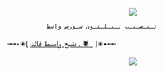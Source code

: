 <p align="center"><img src="https://i0.wp.com/images.hive.blog/DQmZgGvu6YXrMNyDb4wVURLV14WNNSYs58R1kY64HNMSmCL/hive-didver1.gif"></p>

  
               تـنـصـيـب تـيـلـثـون سـورس واسط

╼╼•✬[  [𓏺شبح واسط قائد  . 🕷 ˼](https://t.me/wasit_go)  ]✬•╾╾


<p align="center"><img src="https://i0.wp.com/images.hive.blog/DQmZgGvu6YXrMNyDb4wVURLV14WNNSYs58R1kY64HNMSmCL/hive-didver1.gif"></p>

